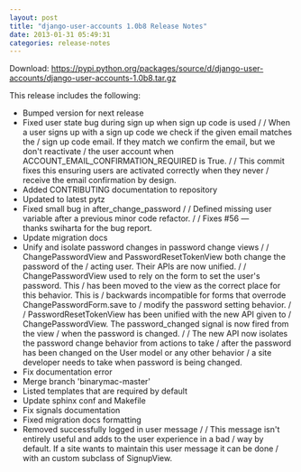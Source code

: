 ```yaml
---
layout: post
title: "django-user-accounts 1.0b8 Release Notes"
date: 2013-01-31 05:49:31
categories: release-notes
---
```


Download: <https://pypi.python.org/packages/source/d/django-user-accounts/django-user-accounts-1.0b8.tar.gz>

This release includes the following:

* Bumped version for next release
* Fixed user state bug during sign up when sign up code is used /  / When a user signs up with a sign up code we check if the given email matches the / sign up code email. If they match we confirm the email, but we don't reactivate / the user account when ACCOUNT_EMAIL_CONFIRMATION_REQUIRED is True. /  / This commit fixes this ensuring users are activated correctly when they never / receive the email confirmation by design.
* Added CONTRIBUTING documentation to repository
* Updated to latest pytz
* Fixed small bug in after_change_password /  / Defined missing user variable after a previous minor code refactor. /  / Fixes #56 — thanks swiharta for the bug report.
* Update migration docs
* Unify and isolate password changes in password change views /  / ChangePasswordView and PasswordResetTokenView both change the password of the / acting user. Their APIs are now unified. /  / ChangePasswordView used to rely on the form to set the user's password. This / has been moved to the view as the correct place for this behavior. This is / backwards incompatible for forms that overrode ChangePasswordForm.save to / modify the password setting behavior. /  / PasswordResetTokenView has been unified with the new API given to / ChangePasswordView. The password_changed signal is now fired from the view / when the password is changed. /  / The new API now isolates the password change behavior from actions to take / after the password has been changed on the User model or any other behavior / a site developer needs to take when password is being changed.
* Fix documentation error
* Merge branch 'binarymac-master'
* Listed templates that are required by default
* Update sphinx conf and Makefile
* Fix signals documentation
* Fixed migration docs formatting
* Removed successfully logged in user message /  / This message isn't entirely useful and adds to the user experience in a bad / way by default. If a site wants to maintain this user message it can be done / with an custom subclass of SignupView.
